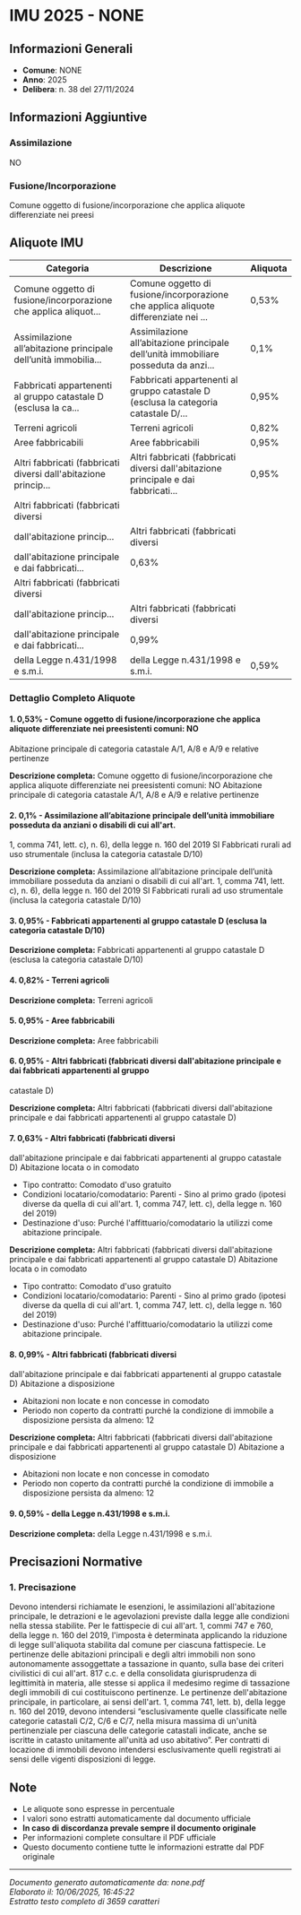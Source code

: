 # IMU 2025 - NONE

## Informazioni Generali

- **Comune**: NONE
- **Anno**: 2025
- **Delibera**: n. 38 del 27/11/2024

## Informazioni Aggiuntive

### Assimilazione
NO

### Fusione/Incorporazione
Comune oggetto di fusione/incorporazione che applica aliquote differenziate nei preesi


## Aliquote IMU

| Categoria | Descrizione | Aliquota |
|-----------|-------------|----------|
| Comune oggetto di fusione/incorporazione che applica aliquot... | Comune oggetto di fusione/incorporazione che applica aliquote differenziate nei ... | 0,53% |
| Assimilazione all’abitazione principale dell’unità immobilia... | Assimilazione all’abitazione principale dell’unità immobiliare posseduta da anzi... | 0,1% |
| Fabbricati appartenenti al gruppo catastale D (esclusa la ca... | Fabbricati appartenenti al gruppo catastale D (esclusa la categoria catastale D/... | 0,95% |
| Terreni agricoli | Terreni agricoli | 0,82% |
| Aree fabbricabili | Aree fabbricabili | 0,95% |
| Altri fabbricati (fabbricati diversi dall'abitazione princip... | Altri fabbricati (fabbricati diversi dall'abitazione principale e dai fabbricati... | 0,95% |
| Altri fabbricati (fabbricati diversi
dall'abitazione princip... | Altri fabbricati (fabbricati diversi
dall'abitazione principale e dai fabbricati... | 0,63% |
| Altri fabbricati (fabbricati diversi
dall'abitazione princip... | Altri fabbricati (fabbricati diversi
dall'abitazione principale e dai fabbricati... | 0,99% |
| della Legge n.431/1998 e s.m.i. | della Legge n.431/1998 e s.m.i. | 0,59% |

### Dettaglio Completo Aliquote

#### 1. 0,53% - Comune oggetto di fusione/incorporazione che applica aliquote differenziate nei preesistenti comuni: NO
Abitazione principale di categoria catastale A/1, A/8 e A/9 e relative pertinenze

**Descrizione completa:**
Comune oggetto di fusione/incorporazione che applica aliquote differenziate nei preesistenti comuni: NO
Abitazione principale di categoria catastale A/1, A/8 e A/9 e relative pertinenze

#### 2. 0,1% - Assimilazione all’abitazione principale dell’unità immobiliare posseduta da anziani o disabili di cui all'art.
1, comma 741, lett. c), n. 6), della legge n. 160 del 2019
SI
Fabbricati rurali ad uso strumentale (inclusa la categoria catastale D/10)

**Descrizione completa:**
Assimilazione all’abitazione principale dell’unità immobiliare posseduta da anziani o disabili di cui all'art.
1, comma 741, lett. c), n. 6), della legge n. 160 del 2019
SI
Fabbricati rurali ad uso strumentale (inclusa la categoria catastale D/10)

#### 3. 0,95% - Fabbricati appartenenti al gruppo catastale D (esclusa la categoria catastale D/10)

**Descrizione completa:**
Fabbricati appartenenti al gruppo catastale D (esclusa la categoria catastale D/10)

#### 4. 0,82% - Terreni agricoli

**Descrizione completa:**
Terreni agricoli

#### 5. 0,95% - Aree fabbricabili

**Descrizione completa:**
Aree fabbricabili

#### 6. 0,95% - Altri fabbricati (fabbricati diversi dall'abitazione principale e dai fabbricati appartenenti al gruppo
catastale D)

**Descrizione completa:**
Altri fabbricati (fabbricati diversi dall'abitazione principale e dai fabbricati appartenenti al gruppo
catastale D)

#### 7. 0,63% - Altri fabbricati (fabbricati diversi
dall'abitazione principale e dai fabbricati
appartenenti al gruppo catastale D)
Abitazione locata o in comodato
- Tipo contratto: Comodato d'uso gratuito
- Condizioni locatario/comodatario: Parenti - Sino al primo
grado (ipotesi diverse da quella di cui all'art. 1, comma 747,
lett. c), della legge n. 160 del 2019)
- Destinazione d'uso: Purché l'affittuario/comodatario la
utilizzi come abitazione principale.

**Descrizione completa:**
Altri fabbricati (fabbricati diversi
dall'abitazione principale e dai fabbricati
appartenenti al gruppo catastale D)
Abitazione locata o in comodato
- Tipo contratto: Comodato d'uso gratuito
- Condizioni locatario/comodatario: Parenti - Sino al primo
grado (ipotesi diverse da quella di cui all'art. 1, comma 747,
lett. c), della legge n. 160 del 2019)
- Destinazione d'uso: Purché l'affittuario/comodatario la
utilizzi come abitazione principale.

#### 8. 0,99% - Altri fabbricati (fabbricati diversi
dall'abitazione principale e dai fabbricati
appartenenti al gruppo catastale D)
Abitazione a disposizione
- Abitazioni non locate e non concesse in comodato
- Periodo non coperto da contratti purché la condizione di
immobile a disposizione persista da almeno: 12

**Descrizione completa:**
Altri fabbricati (fabbricati diversi
dall'abitazione principale e dai fabbricati
appartenenti al gruppo catastale D)
Abitazione a disposizione
- Abitazioni non locate e non concesse in comodato
- Periodo non coperto da contratti purché la condizione di
immobile a disposizione persista da almeno: 12

#### 9. 0,59% - della Legge n.431/1998 e s.m.i.

**Descrizione completa:**
della Legge n.431/1998 e s.m.i.


## Precisazioni Normative

### 1. Precisazione

Devono intendersi richiamate le esenzioni, le assimilazioni all'abitazione principale, le detrazioni e le agevolazioni previste dalla legge alle condizioni nella stessa stabilite. Per le fattispecie di cui all'art. 1, commi 747 e 760, della legge n. 160 del 2019, l'imposta è determinata applicando la riduzione di legge sull'aliquota stabilita dal comune per ciascuna fattispecie. Le pertinenze delle abitazioni principali e degli altri immobili non sono autonomamente assoggettate a tassazione in quanto, sulla base dei criteri civilistici di cui all'art. 817 c.c. e della consolidata giurisprudenza di legittimità in materia, alle stesse si applica il medesimo regime di tassazione degli immobili di cui costituiscono pertinenze. Le pertinenze dell'abitazione principale, in particolare, ai sensi dell'art. 1, comma 741, lett. b), della legge n. 160 del 2019, devono intendersi “esclusivamente quelle classificate nelle categorie catastali C/2, C/6 e C/7, nella misura massima di un'unità pertinenziale per ciascuna delle categorie catastali indicate, anche se iscritte in catasto unitamente all'unità ad uso abitativo”. Per contratti di locazione di immobili devono intendersi esclusivamente quelli registrati ai sensi delle vigenti disposizioni di legge.


## Note

- Le aliquote sono espresse in percentuale
- I valori sono estratti automaticamente dal documento ufficiale
- **In caso di discordanza prevale sempre il documento originale**
- Per informazioni complete consultare il PDF ufficiale
- Questo documento contiene tutte le informazioni estratte dal PDF originale

---
*Documento generato automaticamente da: none.pdf*  
*Elaborato il: 10/06/2025, 16:45:22*  
*Estratto testo completo di 3659 caratteri*
